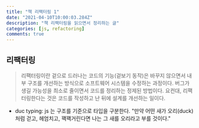 ```yaml
---
title: "책 리팩터링 1"
date: "2021-04-10T10:00:03.284Z"
description: "책 리팩터링을 읽으면서 정리하는 글"
categories: [js, refactoring]
comments: true
---
```


## 리팩터링

> 리팩터링이란 겉으로 드러나는 코드의 기능(겉보기 동작)은 바꾸지 않으면서 내부 구조를 개선하는 방식으로 소프트웨어 시스템을 수정하는 과정이다. 버그가 생길 가능성을 최소로 줄이면서 코드를 정리하는 정제된 방법이다. 요컨대, 리팩터링한다는 것은 코드를 작성하고 난 뒤에 설계를 개선하는 일이다.

* duc typing: js 는 구조를 기준으로 타입을 구분한다. "만약 어떤 새가 오리(duck)처럼 걷고, 헤엄치고, 꽥꽥거린다면 나는 그 새를 오리라고 부를 것이다."
